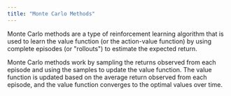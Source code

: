 ```yaml
---
title: "Monte Carlo Methods"
---
```

Monte Carlo methods are a type of reinforcement learning algorithm that is used to learn the value function (or the action-value function) by using complete episodes (or "rollouts") to estimate the expected return.

Monte Carlo methods work by sampling the returns observed from each episode and using the samples to update the value function. The value function is updated based on the average return observed from each episode, and the value function converges to the optimal values over time.
